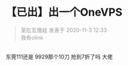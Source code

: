 # 【已出】出一个OneVPS


<div class="quote"><blockquote><font color="#999999">茎肛互撸娃 发表于 2020-11-3 12:33</font><br />
<font color="#999999">我有olink</font></blockquote></div><br />
东莞111还是 9929那个10刀 抢到7折了吗 大佬
